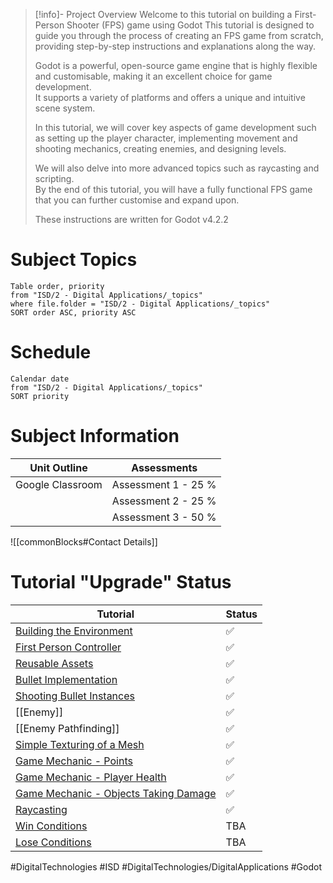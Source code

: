 > [!info]- Project Overview
> Welcome to this tutorial on building a First-Person Shooter (FPS) game using Godot
>   This tutorial is designed to guide you through the process of creating an FPS game from scratch, providing step-by-step instructions and explanations along the way.  
>   
>   Godot is a powerful, open-source game engine that is highly flexible and customisable, making it an excellent choice for game development.   
>   It supports a variety of platforms and offers a unique and intuitive scene system.    
>   
>   In this tutorial, we will cover key aspects of game development such as setting up the player character, implementing movement and shooting mechanics, creating enemies, and designing levels.   
>   
>   We will also delve into more advanced topics such as raycasting and scripting.    
>   By the end of this tutorial, you will have a fully functional FPS game that you can further customise and expand upon.  
>   
>   These instructions are written for Godot v4.2.2  

# Subject Topics

```dataview
Table order, priority
from "ISD/2 - Digital Applications/_topics"
where file.folder = "ISD/2 - Digital Applications/_topics"
SORT order ASC, priority ASC
```

# Schedule

```dataview
Calendar date
from "ISD/2 - Digital Applications/_topics"
SORT priority
```

# Subject Information

| Unit Outline     | Assessments         |
| ---------------- | ------------------- |
| Google Classroom | Assessment 1 - 25 % |
|                  | Assessment 2 - 25 % |
|                  | Assessment 3 - 50 % |


![[commonBlocks#Contact Details]]
  
# Tutorial "Upgrade" Status  

| **Tutorial**                                                                                   | **Status**  |
| ---------------------------------------------------------------------------------------------- | ----------- |
| [Building the Environment](Building%20The%20Environment.md)                                    | ✅           |
| [First Person Controller](First%20Person%20Controller.md)                                      | ✅           |
| [Reusable Assets](Reusable%20Assets.md)                                                        | ✅           |
| [Bullet Implementation](Bullet%20Implementation.md)                                            | ✅           |
| [Shooting Bullet Instances](Shooting%20Bullet%20Instances.md)                                  | ✅           |
| [[Enemy]]                                                                                      | ✅           |
| [[Enemy Pathfinding]]                                                                          | ✅           |
| [Simple Texturing of a Mesh](Simple%20Texturing%20of%20a%20Mesh.md)                            | ✅           |
| [Game Mechanic - Points](Points.md)                                                            | ✅           |
| [Game Mechanic - Player Health](ISD/2%20-%20Digital%20Applications/_topics/Player%20Health.md) | ✅           |
| [Game Mechanic - Objects Taking Damage](Objects%20Taking%20Damage.md)                          | ✅           |
| [Raycasting](ISD/2%20-%20Digital%20Applications/_topics/Raycasting.md)                                                                    | ✅           |
| [Win Conditions](Win%20Conditions.md)                                                          | TBA           |
| [Lose Conditions](Lose%20Conditions.md)                                                        | TBA           |
#DigitalTechnologies #ISD #DigitalTechnologies/DigitalApplications #Godot
